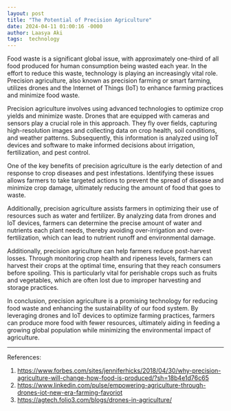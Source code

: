 ```yaml
---
layout: post
title: "The Potential of Precision Agriculture"
date: 2024-04-11 01:00:16 -0000
author: Laasya Aki
tags:  technology
---
```


Food waste is a significant global issue, with approximately one-third of all food produced for human consumption being wasted each year. In the effort to reduce this waste, technology is playing an increasingly vital role. Precision agriculture, also known as precision farming or smart farming, utilizes drones and the Internet of Things (IoT) to enhance farming practices and minimize food waste.

Precision agriculture involves using advanced technologies to optimize crop yields and minimize waste. Drones that are equipped with cameras and sensors play a crucial role in this approach. They fly over fields, capturing high-resolution images and collecting data on crop health, soil conditions, and weather patterns. Subsequently, this information is analyzed using IoT devices and software to make informed decisions about irrigation, fertilization, and pest control.

One of the key benefits of precision agriculture is the early detection of and response to crop diseases and pest infestations. Identifying these issues allows farmers to take targeted actions to prevent the spread of disease and minimize crop damage, ultimately reducing the amount of food that goes to waste.

Additionally, precision agriculture assists farmers in optimizing their use of resources such as water and fertilizer. By analyzing data from drones and IoT devices, farmers can determine the precise amount of water and nutrients each plant needs, thereby avoiding over-irrigation and over-fertilization, which can lead to nutrient runoff and environmental damage.

Additionally, precision agriculture can help farmers reduce post-harvest losses. Through monitoring crop health and ripeness levels, farmers can harvest their crops at the optimal time, ensuring that they reach consumers before spoiling. This is particularly vital for perishable crops such as fruits and vegetables, which are often lost due to improper harvesting and storage practices.

In conclusion, precision agriculture is a promising technology for reducing food waste and enhancing the sustainability of our food system. By leveraging drones and IoT devices to optimize farming practices, farmers can produce more food with fewer resources, ultimately aiding in feeding a growing global population while minimizing the environmental impact of agriculture.



------------



References:
1. https://www.forbes.com/sites/jenniferhicks/2018/04/30/why-precision-agriculture-will-change-how-food-is-produced/?sh=18b4e1d76c65
2. https://www.linkedin.com/pulse/empowering-agriculture-through-drones-iot-new-era-farming-favoriot
3. https://agtech.folio3.com/blogs/drones-in-agriculture/
